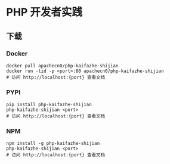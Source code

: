 # PHP 开发者实践

## 下载

### Docker

```
docker pull apachecn0/php-kaifazhe-shijian
docker run -tid -p <port>:80 apachecn0/php-kaifazhe-shijian
# 访问 http://localhost:{port} 查看文档
```

### PYPI

```
pip install php-kaifazhe-shijian
php-kaifazhe-shijian <port>
# 访问 http://localhost:{port} 查看文档
```

### NPM

```
npm install -g php-kaifazhe-shijian
php-kaifazhe-shijian <port>
# 访问 http://localhost:{port} 查看文档
```